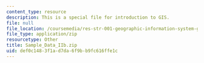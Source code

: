 ```yaml
---
content_type: resource
description: This is a special file for introduction to GIS.
file: null
file_location: /coursemedia/res-str-001-geographic-information-system-gis-tutorial-january-iap-2016/def0c1483f1ad7da6f9bb9fc616ffe1c_Sample_Data_IIb.zip
file_type: application/zip
resourcetype: Other
title: Sample_Data_IIb.zip
uid: def0c148-3f1a-d7da-6f9b-b9fc616ffe1c
---
```

